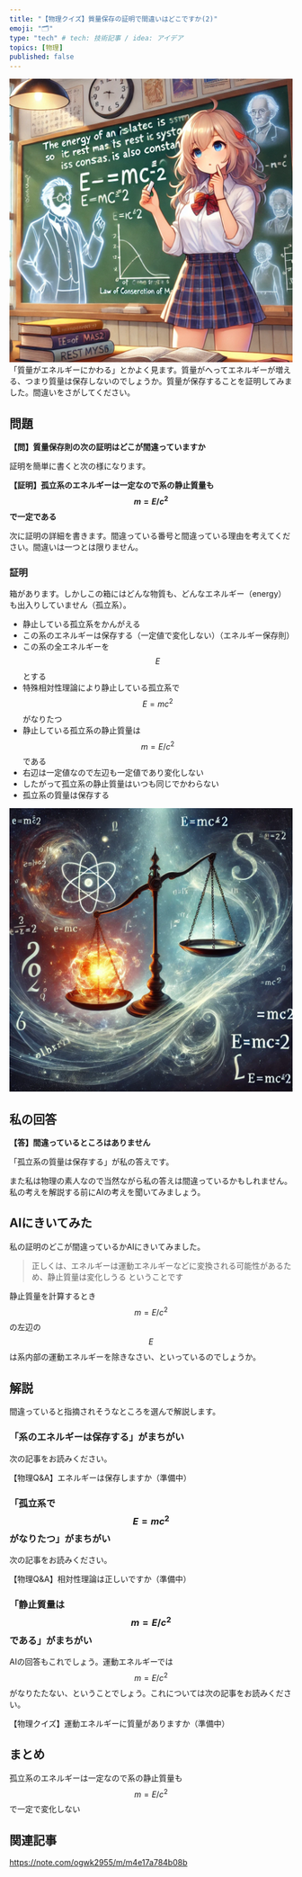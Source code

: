 ```yaml
---
title: "【物理クイズ】質量保存の証明で間違いはどこですか(2)"
emoji: "🗂"
type: "tech" # tech: 技術記事 / idea: アイデア
topics: [物理]
published: false
---
```

![](/images/qpq250329mass1.webp)
「質量がエネルギーにかわる」とかよく見ます。質量がへってエネルギーが増える、つまり質量は保存しないのでしょうか。質量が保存することを証明してみました。間違いをさがしてください。

## 問題 

**【問】質量保存則の次の証明はどこが間違っていますか**

証明を簡単に書くと次の様になります。

**【証明】孤立系のエネルギーは一定なので系の静止質量も$${m=E/c^2}$$で一定である**

次に証明の詳細を書きます。間違っている番号と間違っている理由を考えてください。間違いは一つとは限りません。

### 証明 

箱があります。しかしこの箱にはどんな物質も、どんなエネルギー（energy）も出入りしていません（孤立系）。

+ 静止している孤立系をかんがえる
+ この系のエネルギーは保存する（一定値で変化しない）（エネルギー保存則）
+ この系の全エネルギーを$${E}$$とする
+ 特殊相対性理論により静止している孤立系で$${E=mc^2}$$がなりたつ
+ 静止している孤立系の静止質量は$${m=E/c^2}$$である
+ 右辺は一定値なので左辺も一定値であり変化しない
+ したがって孤立系の静止質量はいつも同じでかわらない
+ 孤立系の質量は保存する

![](/images/qpq250329mass2.webp)

## 私の回答 

**【答】間違っているところはありません**

「孤立系の質量は保存する」が私の答えです。

また私は物理の素人なので当然ながら私の答えは間違っているかもしれません。
私の考えを解説する前にAIの考えを聞いてみましょう。

## AIにきいてみた 

私の証明のどこが間違っているかAIにきいてみました。

> 正しくは、エネルギーは運動エネルギーなどに変換される可能性があるため、静止質量は変化しうる ということです

静止質量を計算するとき$${m=E/c^2}$$の左辺の$${E}$$は系内部の運動エネルギーを除きなさい、といっているのでしょうか。

## 解説 

間違っていると指摘されそうなところを選んで解説します。

### 「系のエネルギーは保存する」がまちがい 

次の記事をお読みください。

【物理Q&A】エネルギーは保存しますか（準備中）

### 「孤立系で$${E=mc^2}$$がなりたつ」がまちがい 

次の記事をお読みください。

【物理Q&A】相対性理論は正しいですか（準備中）

### 「静止質量は$${m=E/c^2}$$である」がまちがい 

AIの回答もこれでしょう。運動エネルギーでは$${m=E/c^2}$$がなりたたない、ということでしょう。これについては次の記事をお読みください。

【物理クイズ】運動エネルギーに質量がありますか（準備中）

## まとめ 

孤立系のエネルギーは一定なので系の静止質量も$${m=E/c^2}$$で一定で変化しない

## 関連記事 

https://note.com/ogwk2955/m/m4e17a784b08b
